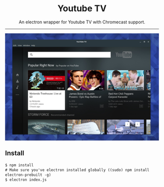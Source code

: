 
<h1 align="center">Youtube TV</h1>

<p align="center">
An electron wrapper for Youtube TV with Chromecast support.
</p>

----
<p align="center">
  <img width="650" align="center" src="https://github.com/KeizerDev/youtube-tv/blob/master/youtube-tv.png">
</p>

## Install
```
$ npm install
# Make sure you've electron installed globally ((sudo) npm install electron-prebuilt -g)
$ electron index.js
```

